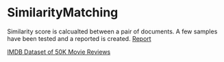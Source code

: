 # SimilarityMatching
Similarity score is calcualted between a pair of documents. A few samples have been tested and a reported is created. [Report](https://docs.google.com/document/d/1aHw7Xo6JrR-GkFfeisX4snFTOlLQuJyGY8QZTkM3jD0/edit?usp=sharing)<br/>

[IMDB Dataset of 50K Movie Reviews](https://www.kaggle.com/datasets/lakshmi25npathi/imdb-dataset-of-50k-movie-reviews)
